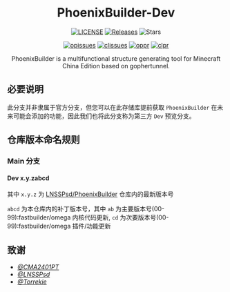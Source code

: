 <h1 align="center">PhoenixBuilder-Dev</h1>
<p align="center">
  <a href="https://github.com/rnhws-Team/PhoenixBuilder/blob/main/LICENSE"><img src="https://img.shields.io/badge/License-AGPL%203.0-brightgreen.svg?style=flat" alt="LICENSE"></a>
  <a href="https://github.com/rnhws-Team/PhoenixBuilder/releases"><img src="https://img.shields.io/github/v/release/rnhws-Team/PhoenixBuilder?display_name=tag" alt="Releases"></a>
  <img src="https://img.shields.io/github/stars/rnhws-Team/PhoenixBuilder.svg?style=falt" alt="Stars">
</p>
  
<p align="center">
  <a href="https://github.com/rnhws-Team/PhoenixBuilder/issues"><img src="https://img.shields.io/github/issues/rnhws-Team/PhoenixBuilder.svg?style=flat" alt="opissues"></a>
  <a href="https://github.com/rnhws-Team/PhoenixBuilder/issues?q=is%3Aissue+is%3Aclosed"><img src="https://img.shields.io/github/issues-closed/rnhws-Team/PhoenixBuilder.svg?style=flat&color=success" alt="clissues"></a>
  <a href="https://github.com/rnhws-Team/PhoenixBuilder/pulls"><img src="https://img.shields.io/github/issues-pr/rnhws-Team/PhoenixBuilder.svg?style=falt" alt="oppr"></a>
  <a href="https://github.com/rnhws-Team/PhoenixBuilder/pulls?q=is%3Apr+is%3Aclosed"><img src="https://img.shields.io/github/issues-pr-closed/rnhws-Team/PhoenixBuilder.svg?style=flat&color=success" alt="clpr"></a>
</p>
<p align="center">
  PhoenixBuilder is a multifunctional structure generating tool for Minecraft China Edition based on gophertunnel.
<p>

## 必要说明
  此分支并非隶属于官方分支，但您可以在此存储库提前获取 `PhoenixBuilder` 在未来可能会添加的功能，因此我们也将此分支称为第三方 `Dev` 预览分支。

## 仓库版本命名规则
  
### Main 分支
  
#### Dev x.y.zabcd
  
其中 `x.y.z` 为 [LNSSPsd/PhoenixBuilder](https://github.com/LNSSPsd/PhoenixBuilder) 仓库内的最新版本号
  
`abcd` 为本仓库内的补丁版本号，其中 `ab` 为主要版本号(00-99):fastbuilder/omega 内核代码更新, `cd` 为次要版本号(00-99):fastbuilder/omega 插件/功能更新

  ## 致谢
  - [_@CMA2401PT_](https://github.com/CMA2401PT)
  - [_@LNSSPsd_](https://github.com/LNSSPsd)
  - [_@Torrekie_](https://github.com/Torrekie)
